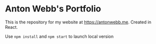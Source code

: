 # Anton Webb's Portfolio

This is the repository for my website at https://antonwebb.me. Created in React.

Use `npm install` and `npm start` to launch local version